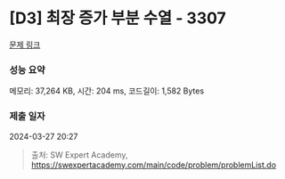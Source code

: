 # [D3] 최장 증가 부분 수열 - 3307 

[문제 링크](https://swexpertacademy.com/main/code/problem/problemDetail.do?contestProbId=AWBOKg-a6l0DFAWr) 

### 성능 요약

메모리: 37,264 KB, 시간: 204 ms, 코드길이: 1,582 Bytes

### 제출 일자

2024-03-27 20:27



> 출처: SW Expert Academy, https://swexpertacademy.com/main/code/problem/problemList.do